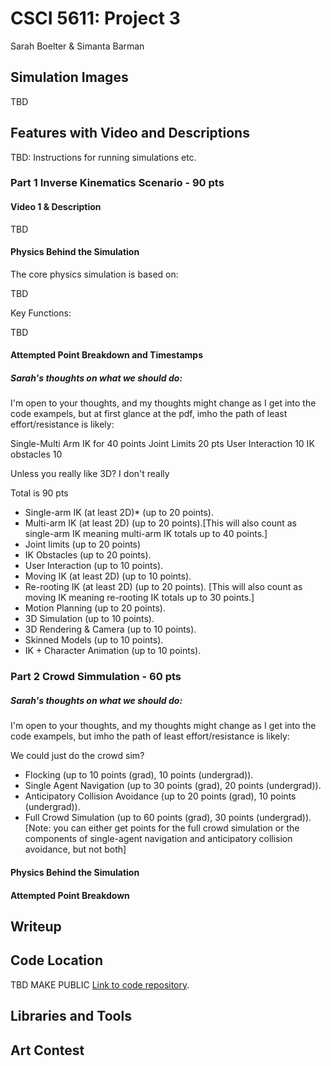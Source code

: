 # CSCI 5611: Project 3
Sarah Boelter & Simanta Barman
## Simulation Images

TBD

## Features with Video and Descriptions

TBD: Instructions for running simulations etc.

### Part 1 Inverse Kinematics Scenario - 90 pts

#### Video 1 & Description

TBD

#### Physics Behind the Simulation

The core physics simulation is based on: 

TBD

Key Functions:

TBD

#### Attempted Point Breakdown and Timestamps

##### Sarah's thoughts on what we should do:

I'm open to your thoughts, and my thoughts might change as I get into the code exampels, but at first glance at the pdf, imho the path of least effort/resistance is likely:
 
 Single-Multi Arm IK for 40 points
 Joint Limits 20 pts
 User Interaction 10
 IK obstacles 10

 Unless you really like 3D?  I don't really

Total is 90 pts

* Single-arm IK (at least 2D)* (up to 20 points).
* Multi-arm IK (at least 2D) (up to 20 points).[This will also count as single-arm IK meaning multi-arm IK totals up to 40 points.]
* Joint limits (up to 20 points)
* IK Obstacles (up to 20 points).
* User Interaction (up to 10 points).
* Moving IK (at least 2D) (up to 10 points).
* Re-rooting IK (at least 2D) (up to 20 points). [This will also count as
moving IK meaning re-rooting IK totals up to 30 points.]
* Motion Planning (up to 20 points).
* 3D Simulation (up to 10 points).
* 3D Rendering & Camera (up to 10 points).
* Skinned Models (up to 10 points).
* IK + Character Animation (up to 10 points).


### Part 2 Crowd Simmulation - 60 pts


##### Sarah's thoughts on what we should do:

I'm open to your thoughts, and my thoughts might change as I get into the code exampels, but imho the path of least effort/resistance is likely:

We could just do the crowd sim?

* Flocking (up to 10 points (grad), 10 points (undergrad)).
* Single Agent Navigation (up to 30 points (grad), 20 points (undergrad)).
* Anticipatory Collision Avoidance (up to 20 points (grad), 10 points (undergrad)).
* Full Crowd Simulation (up to 60 points (grad), 30 points (undergrad)).
[Note: you can either get points for the full crowd simulation or the components of
single-agent navigation and anticipatory collision avoidance, but not both]

#### Physics Behind the Simulation

#### Attempted Point Breakdown


## Writeup


## Code Location
TBD MAKE PUBLIC
[Link to code repository](https://github.com/seboelter/Project3).

## Libraries and Tools

## Art Contest

